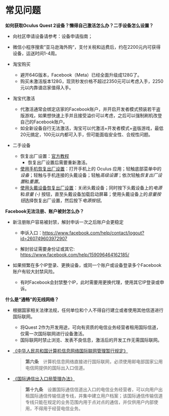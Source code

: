 # 常见问题

**如何获取Oculus Quest 2设备？懒得自己激活怎么办？二手设备怎么设置？**

* 向社区申请设备请参考：设备申请指南；

* 微信小程序搜索”亚马逊海外购“，支付关税和运费后，约在2200元内可获得设备，运送时间1-4周。
* 淘宝购买
  * 避开64G版本，Facebook（Meta）已经全面升级成128G了。
  * 购买未激活版本128G，现货秒发价格不超过2350元可以考虑入手，2250元以内靠谱店家值得入手。
* 淘宝代激活
  * 代激活通常会绑定店家的Facebook账户，并开启开发者模式预装若干盗版游戏，如果想快速上手并且接受溢价可以考虑，之后可以强制刷机改登自己的Facebook账户。
  * 如全新设备自行无法激活，淘宝可以代激活+开发者模式+盗版游戏，最低20元搞定，100元以内都可入手，但可能面临安全性、合规性问题。
* 二手设备
  * 恢复出厂设置：[官方教程](https://support.oculus.com/articles/fix-a-problem/troubleshoot-headsets-and-accessories/troubleshooting-factory-reset-quest-2/?locale=zh_CN)
    * 恢复出厂设置后需要重新激活。
  * <u>使用手机恢复出厂设置</u>：打开手机上的 Oculus 应用；轻触底部菜单中的*设备*；轻触与手机连接的头戴设备；轻触*高级设置*；依次轻触*恢复出厂设置*和*重置*。
  * <u>使用头戴设备恢复出厂设置</u>：关闭头戴设备；同时按下头戴设备上的*电源*和*音量 (-)* 按钮，直至头戴设备加载启动屏幕；使用头戴设备上的*音量按钮*选择恢复出厂设置，然后按下*电源按钮*。

**Facebook无法注册、账户被封怎么办？**

* 新注册账户容易被封禁，解封申诉一次之后账户会更稳定

  * 申诉入口：https://www.facebook.com/help/contact/logout?id=260749603972907

  * 解封验证需要身份证或其它: https://www.facebook.com/help/159096464162185/
* 如果频繁在多个IP登录、更换设备，或同一个账户或设备登录多个Facebook账户有较大封禁风险。

  * 有时Facebook会封禁整个IP，此时需要用更换代理，使用其它IP登录或申诉。

**什么是“通畅”的无线网络？**

* 根据国家相关法律法规，任何单位和个人不得自行建立或者使用其他信道进行国际联网。

  * 将Quest 2作为开发用途，可向有资质的电信业务经营者租用国际信道，仅需一次国际联网进行设备激活。
  * 国际联网时禁止浏览、发表不良信息，激活后的开发工作无需国际联网。

* [《中华人民共和国计算机信息网络国际联网管理暂行规定》](http://www.gov.cn/zhengce/2020-12/26/content_5574802.htm)

  >  **第六条**　计算机信息网络直接进行国际联网，必须使用邮电部国家公用电信网提供的国际出入口信道。

* [《国际通信出入口局管理办法》](http://www.gov.cn/gongbao/content/2003/content_62630.htm)

  > **第十九条**　设置国际通信信道出入口的电信业务经营者，可以向用户出租国际通信传输信道专线，并集中建立用户档案；该国际通信传输信道专线只能在规定的业务范围内用于点对点的通信，并仅供用户内部使用，不得用于经营电信业务。

